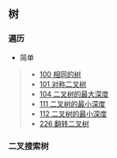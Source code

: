 ## 树

### 遍历


- 简单

> - [100 相同的树](https://github.com/en-one/leetcode/blob/main/go/solution/100.md )
> - [101 对称二叉树](https://github.com/en-one/leetcode/blob/main/go/solution/101.md )
> - [104 二叉树的最大深度](https://github.com/en-one/leetcode/blob/main/go/solution/104.md )
> - [111 二叉树的最小深度](https://github.com/en-one/leetcode/blob/main/go/solution/111.md )
> - [112 二叉树的最小深度](https://github.com/en-one/leetcode/blob/main/go/solution/112.md )
> - [226 翻转二叉树](https://github.com/en-one/leetcode/blob/main/go/solution/226.md )

### 二叉搜索树